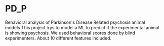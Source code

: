 # PD_P
Behavioral analysis of Parkinson's Disease Related psychosis animal models
This project trys to model a ML to predict if the experimental animal is showing psychosis. We used behavioral scores done by blind experimenters. About 10 different features included. 
